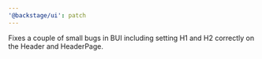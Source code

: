 ```yaml
---
'@backstage/ui': patch
---
```


Fixes a couple of small bugs in BUI including setting H1 and H2 correctly on the Header and HeaderPage.

